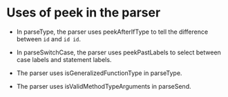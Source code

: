 <!--
Copyright (c) 2017, the Dart project authors.  Please see the AUTHORS file
for details. All rights reserved. Use of this source code is governed by a
BSD-style license that can be found in the LICENSE file.
-->

# Uses of peek in the parser

- In parseType, the parser uses peekAfterIfType to tell the difference
  between `id` and `id id`.

- In parseSwitchCase, the parser uses peekPastLabels to select between case
  labels and statement labels.

- The parser uses isGeneralizedFunctionType in parseType.

- The parser uses isValidMethodTypeArguments in parseSend.
